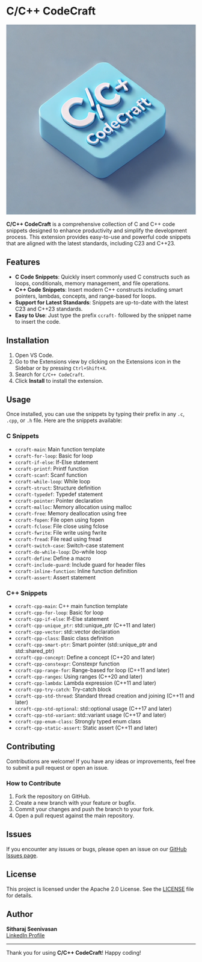 
# C/C++ CodeCraft

![C/C++ CodeCraft Logo](images/logo.png)

**C/C++ CodeCraft** is a comprehensive collection of C and C++ code snippets designed to enhance productivity and simplify the development process. This extension provides easy-to-use and powerful code snippets that are aligned with the latest standards, including C23 and C++23.

## Features

- **C Code Snippets**: Quickly insert commonly used C constructs such as loops, conditionals, memory management, and file operations.
- **C++ Code Snippets**: Insert modern C++ constructs including smart pointers, lambdas, concepts, and range-based for loops.
- **Support for Latest Standards**: Snippets are up-to-date with the latest C23 and C++23 standards.
- **Easy to Use**: Just type the prefix `ccraft-` followed by the snippet name to insert the code.

## Installation

1. Open VS Code.
2. Go to the Extensions view by clicking on the Extensions icon in the Sidebar or by pressing `Ctrl+Shift+X`.
3. Search for `C/C++ CodeCraft`.
4. Click **Install** to install the extension.

## Usage

Once installed, you can use the snippets by typing their prefix in any `.c`, `.cpp`, or `.h` file. Here are the snippets available:

### C Snippets

- `ccraft-main`: Main function template
- `ccraft-for-loop`: Basic for loop
- `ccraft-if-else`: If-Else statement
- `ccraft-printf`: Printf function
- `ccraft-scanf`: Scanf function
- `ccraft-while-loop`: While loop
- `ccraft-struct`: Structure definition
- `ccraft-typedef`: Typedef statement
- `ccraft-pointer`: Pointer declaration
- `ccraft-malloc`: Memory allocation using malloc
- `ccraft-free`: Memory deallocation using free
- `ccraft-fopen`: File open using fopen
- `ccraft-fclose`: File close using fclose
- `ccraft-fwrite`: File write using fwrite
- `ccraft-fread`: File read using fread
- `ccraft-switch-case`: Switch-case statement
- `ccraft-do-while-loop`: Do-while loop
- `ccraft-define`: Define a macro
- `ccraft-include-guard`: Include guard for header files
- `ccraft-inline-function`: Inline function definition
- `ccraft-assert`: Assert statement

### C++ Snippets

- `ccraft-cpp-main`: C++ main function template
- `ccraft-cpp-for-loop`: Basic for loop
- `ccraft-cpp-if-else`: If-Else statement
- `ccraft-cpp-unique_ptr`: std::unique_ptr (C++11 and later)
- `ccraft-cpp-vector`: std::vector declaration
- `ccraft-cpp-class`: Basic class definition
- `ccraft-cpp-smart-ptr`: Smart pointer (std::unique_ptr and std::shared_ptr)
- `ccraft-cpp-concept`: Define a concept (C++20 and later)
- `ccraft-cpp-constexpr`: Constexpr function
- `ccraft-cpp-range-for`: Range-based for loop (C++11 and later)
- `ccraft-cpp-ranges`: Using ranges (C++20 and later)
- `ccraft-cpp-lambda`: Lambda expression (C++11 and later)
- `ccraft-cpp-try-catch`: Try-catch block
- `ccraft-cpp-std-thread`: Standard thread creation and joining (C++11 and later)
- `ccraft-cpp-std-optional`: std::optional usage (C++17 and later)
- `ccraft-cpp-std-variant`: std::variant usage (C++17 and later)
- `ccraft-cpp-enum-class`: Strongly typed enum class
- `ccraft-cpp-static-assert`: Static assert (C++11 and later)

## Contributing

Contributions are welcome! If you have any ideas or improvements, feel free to submit a pull request or open an issue.

### How to Contribute

1. Fork the repository on GitHub.
2. Create a new branch with your feature or bugfix.
3. Commit your changes and push the branch to your fork.
4. Open a pull request against the main repository.

## Issues

If you encounter any issues or bugs, please open an issue on our [GitHub Issues page](https://github.com/sitharaj88/codecraft-cpp/issues).

## License

This project is licensed under the Apache 2.0 License. See the [LICENSE](LICENSE) file for details.

## Author

**Sitharaj Seenivasan**  
[LinkedIn Profile](https://linkedin.com/in/sitharaj08)

---

Thank you for using **C/C++ CodeCraft**! Happy coding!
